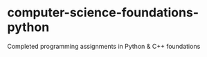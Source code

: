 # computer-science-foundations-python
Completed programming assignments in Python & C++ foundations
